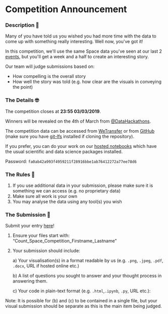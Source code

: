 # Competition Announcement

### Description 🏅

Many of you have told us you wished you had more time with the data to come up with something really interesting. Well now, you've got it!

In this competition, we'll use the same Space data you've seen at our last 2 [events](https://www.meetup.com/London-Open-Data-Hackathons/), but you'll get a week and a half to create an interesting story. 

 Our team will judge submissions based on:

- How compelling is the overall story
- How well the story was told (e.g. how clear are the visuals in conveying the point)

### The Details 🤓

The competition closes at **23:55 03/03/2019**.

Winners will be revealed on the 4th of March from [@DataHackathons](https://twitter.com/DataHackathons).

The competition data can be accessed from [WeTransfer](https://wetransfer.com/downloads/774ce83a5ade3848f36ca751372c353520190211123247/1284d3003d18d808d8b2044224bf05fc20190211123247/0383b7) or from [GitHub](https://github.com/count/hackathons/tree/master/Space/Data) (make sure you have [git-lfs](https://help.github.com/articles/installing-git-large-file-storage/) installed if cloning the repository). 

If you prefer, you can do your work on our [hosted notebooks](https://play.count.co/jupyter/tree/work) which have the usual scientific and data science packages installed.

Password: ```fa0ab42a993f4959211f28916bbe1ab76412272a77ee78d6```

### The Rules 📜

1. If you use additional data in your submission, please make sure it is something we can access (e.g. no proprietary data)
2. Make sure all work is your own
3. You may analyse the data using any tool(s) you wish

### The Submission 💾

Submit your entry [here](https://www.surveygizmo.com/s3/4851828/Space-Data-Competition-Entry-Form)!

1. Ensure your files start with: “Count_Space_Competition_Firstname_Lastname”
2. Your submission should include:

    a) Your visualisation(s) in a format readable by us (e.g. `.png`, `.jpeg`, `.pdf`, `.docx`, URL if hosted online etc.)
    
    b) A list of questions you sought to answer and your thought process in answering them. 
    
    c) Your code in plain-text format (e.g. `.html`,`.ipynb`, `.py`, URL etc.):

Note: It is possible for (b) and (c) to be contained in a single file, but your visual submission should be separate as this is the main item being judged.

